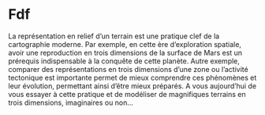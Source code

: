 # Fdf
La représentation en relief d’un terrain est une pratique clef de la cartographie moderne. Par exemple, en cette ère
d’exploration spatiale, avoir une reproduction en trois dimensions de la surface de Mars est un prérequis indispensable à la
conquête de cette planète. Autre exemple, comparer des représentations en trois dimensions d’une zone ou
l’activité tectonique est importante permet de mieux comprendre ces phénomènes et leur
évolution, permettant ainsi d’être mieux préparés.
A vous aujourd’hui de vous essayer à cette pratique et de modéliser de magnifiques
terrains en trois dimensions, imaginaires ou non...
